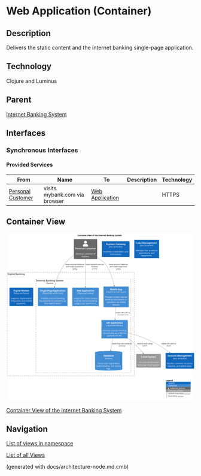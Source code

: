 # Web Application (Container)
## Description
Delivers the static content and the internet banking single-page application.

## Technology
Clojure and Luminus

## Parent
[Internet Banking System](../../../mybank/digital-banking/internet-banking-system/internet-banking-system.md)

## Interfaces

### Synchronous Interfaces

#### Provided Services

| From | Name | To | Description | Technology |
|---|---|---|---|---|
| [Personal Customer](../../../mybank/personal-customer.md) | visits mybank.com via browser | [Web Application](../../../mybank/digital-banking/internet-banking-system/web-app.md) |  | HTTPS |

## Container View
![Container View of the Internet Banking System](../../../mybank/digital-banking/internet-banking-system/container-view.png)

[Container View of the Internet Banking System](../../../mybank/digital-banking/internet-banking-system/container-view.md)


## Navigation
[List of views in namespace](./views-in-namespace.md)

[List of all Views](../../../views.md)

(generated with docs/architecture-node.md.cmb)
